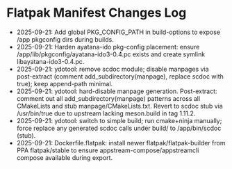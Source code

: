 # Flatpak Manifest Changes Log

- 2025-09-21: Add global PKG_CONFIG_PATH in build-options to expose /app pkgconfig dirs during builds.
- 2025-09-21: Harden ayatana-ido pkg-config placement: ensure /app/lib/pkgconfig/ayatana-ido3-0.4.pc exists and create symlink libayatana-ido3-0.4.pc.
- 2025-09-21: ydotool: remove scdoc module; disable manpages via post-extract (comment add_subdirectory(manpage), replace scdoc with true); keep append-path minimal.
- 2025-09-21: ydotool: hard-disable manpage generation. Post-extract: comment out all add_subdirectory(manpage) patterns across all CMakeLists and stub manpage/CMakeLists.txt. Revert to scdoc stub via /usr/bin/true due to upstream lacking meson.build in tag 1.11.2.
 - 2025-09-21: ydotool: switch to simple build; run cmake+ninja manually; force replace any generated scdoc calls under build/ to /app/bin/scdoc (stub).
 - 2025-09-21: Dockerfile.flatpak: install newer flatpak/flatpak-builder from PPA flatpak/stable to ensure appstream-compose/appstreamcli compose available during export.
